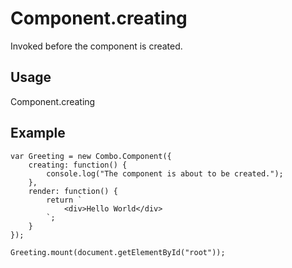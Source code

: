 # Component.creating

Invoked before the component is created.

## Usage

Component.creating

## Example

	var Greeting = new Combo.Component({
		creating: function() {
			console.log("The component is about to be created.");
		},
		render: function() {
			return `
				<div>Hello World</div>
			`;
		}
	});

	Greeting.mount(document.getElementById("root"));

